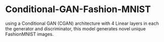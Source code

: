 # Conditional-GAN-Fashion-MNIST
using a Conditional GAN (CGAN) architecture with 4 Linear layers in each the generator and discriminator, this model generates novel unique FashionMNIST images.

